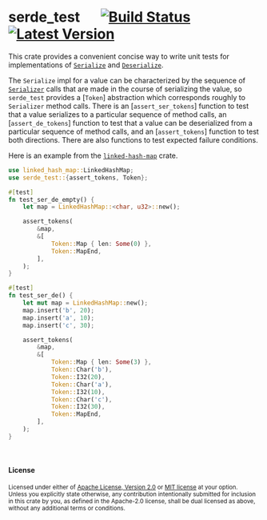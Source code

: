 # serde\_test &emsp; [![Build Status]][actions] [![Latest Version]][crates.io]

[Build Status]: https://img.shields.io/github/actions/workflow/status/serde-rs/test/ci.yml?branch=master
[actions]: https://github.com/serde-rs/test/actions?query=branch%3Amaster
[Latest Version]: https://img.shields.io/crates/v/serde_test.svg
[crates.io]: https://crates.io/crates/serde\_test

This crate provides a convenient concise way to write unit tests for
implementations of [`Serialize`] and [`Deserialize`].

[`Serialize`]: serde::ser::Serialize
[`Deserialize`]: serde::de::Deserialize

The `Serialize` impl for a value can be characterized by the sequence of
[`Serializer`] calls that are made in the course of serializing the value, so
`serde_test` provides a [`Token`] abstraction which corresponds roughly to
`Serializer` method calls. There is an [`assert_ser_tokens`] function to test
that a value serializes to a particular sequence of method calls, an
[`assert_de_tokens`] function to test that a value can be deserialized from a
particular sequence of method calls, and an [`assert_tokens`] function to test
both directions. There are also functions to test expected failure conditions.

[`Serializer`]: serde::ser::Serializer

Here is an example from the [`linked-hash-map`] crate.

[`linked-hash-map`]: https://github.com/contain-rs/linked-hash-map

```rust
use linked_hash_map::LinkedHashMap;
use serde_test::{assert_tokens, Token};

#[test]
fn test_ser_de_empty() {
    let map = LinkedHashMap::<char, u32>::new();

    assert_tokens(
        &map,
        &[
            Token::Map { len: Some(0) },
            Token::MapEnd,
        ],
    );
}

#[test]
fn test_ser_de() {
    let mut map = LinkedHashMap::new();
    map.insert('b', 20);
    map.insert('a', 10);
    map.insert('c', 30);

    assert_tokens(
        &map,
        &[
            Token::Map { len: Some(3) },
            Token::Char('b'),
            Token::I32(20),
            Token::Char('a'),
            Token::I32(10),
            Token::Char('c'),
            Token::I32(30),
            Token::MapEnd,
        ],
    );
}
```

<br>

#### License

<sup>
Licensed under either of <a href="LICENSE-APACHE">Apache License, Version
2.0</a> or <a href="LICENSE-MIT">MIT license</a> at your option.
</sup>

<br>

<sub>
Unless you explicitly state otherwise, any contribution intentionally submitted
for inclusion in this crate by you, as defined in the Apache-2.0 license, shall
be dual licensed as above, without any additional terms or conditions.
</sub>
